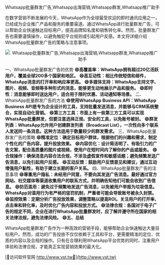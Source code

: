 Whatsapp批量群发广告,Whatsapp出海营销,Whatsapp群发,Whatsapp推广助手

在数字营销不断发展的今天，WhatsApp作为全球最受欢迎的即时通讯应用之一，已经成为企业推广产品和服务的重要渠道。通过WhatsApp进行批量群发广告，可以帮助企业快速触达目标用户，提高品牌知名度和销售转化率。然而，批量群发广告也需要谨慎操作，以避免触犯平台规则或引起用户反感。本文将详细介绍WhatsApp批量群发广告的策略与注意事项。

 <center><img src="https://vst.tw/MP4/tuiguang/png/7.png" alt="Whatsapp批量群发广告,Whatsapp出海营销,Whatsapp群发,Whatsapp推广助手"></center>

一、WhatsApp批量群发广告的优势
**😄高覆盖率：WhatsApp拥有超过20亿活跃用户，覆盖全球200多个国家和地区。**
**😄高互动性：相比传统短信和邮件，WhatsApp消息的打开率和响应率更高。**
**😄多媒体支持：WhatsApp支持文字、图片、视频、音频等多种形式的消息，能够更生动地展示产品和服务。**
**😄即时性：消息能够即时送达用户，适合用于限时优惠、活动通知等场景。**
二、WhatsApp批量群发广告的方法
**😄使用WhatsApp Business API：WhatsApp Business API是专为企业设计的工具，支持批量发送消息，并能够与CRM系统整合，实现自动化营销。**
**😄第三方工具：市面上有一些第三方工具可以实现WhatsApp批量群发，但要注意选择正规、安全的工具，以免账号被封。**
**😄群发列表：WhatsApp允许用户创建群发列表（Broadcast List），一次性向多个联系人发送同一条消息。这种方法适用于数量较少的群发需求。**
三、WhatsApp批量群发广告的策略
**😄精准定位：确定目标用户群体，根据他们的兴趣和需求，制定个性化的广告内容，提升投放效果。**
**😄内容优化：设计简洁明了、有吸引力的广告文案，配合高质量的图片或视频，使用户在短时间内了解你的产品或服务。**
**😄合规操作：确保消息内容合法合规，不涉及虚假宣传和敏感话题；避免频繁发送广告消息，以免引起用户反感。**
**😄互动反馈：鼓励用户反馈意见和建议，通过互动增强用户黏性，有助于建立长期的客户关系。**
四、WhatsApp批量群发广告的注意事项
**😄尊重用户隐私：未经用户同意，不要向其发送广告消息。最好通过官方网站、社交媒体等渠道收集用户的联系方式，并明确告知他们可能会收到广告信息。**
**😄防范滥用：避免过于频繁地发送广告消息，以免被用户举报为垃圾信息。WhatsApp对滥用行为有严格的惩罚机制，严重者可能会导致账号被永久封禁。**
**😄监控效果：定期分析广告投放效果，调整策略以提高ROI。关注用户的打开率、点击率和转化率，及时优化广告内容和投放方式。**
**😄法律合规：各国对于电子广告的规定不同，企业在进行WhatsApp批量群发时，应了解并遵守所在国家的相关法律法规，避免法律风险。**
**😄五、总结**

WhatsApp批量群发广告作为一种高效的营销手段，能够帮助企业快速触达大量目标用户。然而，成功的广告投放不仅仅依赖于工具和平台，更需要精准的定位、优质的内容以及合规的操作。只有在合理利用WhatsApp平台优势的同时，注重用户体验和法律合规，才能真正实现营销效果的最大化。


[👻访问软件官网 http://www.vst.tw👻](http://www.vst.tw)
